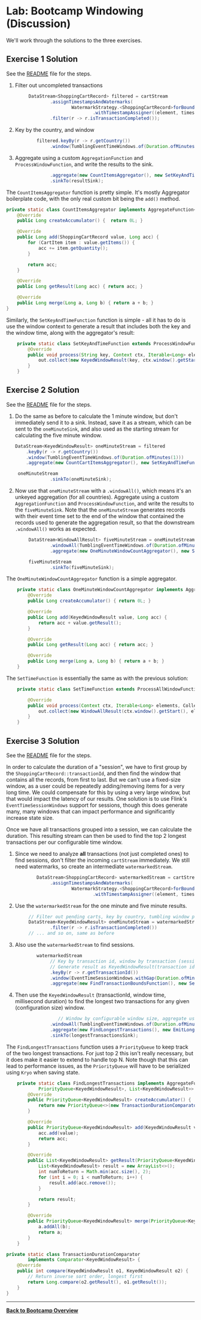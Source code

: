 # Lab: Bootcamp Windowing (Discussion)

We'll work through the solutions to the three exercises.

## Exercise 1 Solution

See the [README](README.md#exercise-1) file for the steps.

1. Filter out uncompleted transactions
   ```java
        DataStream<ShoppingCartRecord> filtered = cartStream
                .assignTimestampsAndWatermarks(
                        WatermarkStrategy.<ShoppingCartRecord>forBoundedOutOfOrderness(Duration.ofMinutes(1))
                                .withTimestampAssigner((element, timestamp) -> element.getTransactionTime()))
                .filter(r -> r.isTransactionCompleted());
   ```
1. Key by the country, and window
   ```java
           filtered.keyBy(r -> r.getCountry())
                .window(TumblingEventTimeWindows.of(Duration.ofMinutes(1)))
   ```
1. Aggregate using a custom `AggregationFunction` and `ProcessWindowFunction`, and
   write the results to the sink.
   ```java
                .aggregate(new CountItemsAggregator(), new SetKeyAndTimeFunction())
                .sinkTo(resultSink);
   ```
   
The `CountItemsAggregator` function is pretty simple. It's mostly Aggregator boilerplate
code, with the only real custom bit being the `add()` method.

```java
private static class CountItemsAggregator implements AggregateFunction<ShoppingCartRecord, Long, Long> {
    @Override
    public Long createAccumulator() {  return 0L; }

    @Override
    public Long add(ShoppingCartRecord value, Long acc) {
        for (CartItem item : value.getItems()) {
            acc += item.getQuantity();
        }

        return acc;
    }

    @Override
    public Long getResult(Long acc) { return acc; }

    @Override
    public Long merge(Long a, Long b) { return a + b; }
}
```

Similarly, the `SetKeyAndTimeFunction` function is simple - all it has to do is
use the window context to generate a result that includes both the key and the
window time, along with the aggregator's result:
```java
    private static class SetKeyAndTimeFunction extends ProcessWindowFunction<Long, KeyedWindowResult, String, TimeWindow> {
        @Override
        public void process(String key, Context ctx, Iterable<Long> elements, Collector<KeyedWindowResult> out) throws Exception {
            out.collect(new KeyedWindowResult(key, ctx.window().getStart(), elements.iterator().next()));
        }
    }
```
## Exercise 2 Solution

See the [README](README.md#exercise-2) file for the steps.

1. Do the same as before to calculate the 1 minute window, but don't immediately
   send it to a sink. Instead, save it as a stream, which can be sent to the
   `oneMinuteSink`, and also used as the starting stream for calculating the
   five minute window.
   ```java
   DataStream<KeyedWindowResult> oneMinuteStream = filtered
       .keyBy(r -> r.getCountry())
       .window(TumblingEventTimeWindows.of(Duration.ofMinutes(1)))
       .aggregate(new CountCartItemsAggregator(), new SetKeyAndTimeFunction());

    oneMinuteStream
                .sinkTo(oneMinuteSink);
   ```
1. Now use that `oneMinuteStream` with a `.windowAll()`, which means it's an
   unkeyed aggregation (for all countries). Aggregate using a custom 
  `AggregationFunction` and `ProcessWindowFunction`, and
   write the results to the `fiveMinuteSink`. Note that the `oneMinuteStream`
   generates records with their event time set to the end of the window that
   contained the records used to generate the aggregation result, so that the
   downstream `.windowAll()` works as expected.
   ```java
        DataStream<WindowAllResult> fiveMinuteStream = oneMinuteStream
                .windowAll(TumblingEventTimeWindows.of(Duration.ofMinutes(5)))
                .aggregate(new OneMinuteWindowCountAggregator(), new SetTimeFunction());

        fiveMinuteStream
                .sinkTo(fiveMinuteSink);
   ```
The `OneMinuteWindowCountAggregator` function is a simple aggregator.
```java
    private static class OneMinuteWindowCountAggregator implements AggregateFunction<KeyedWindowResult, Long, Long> {
        @Override
        public Long createAccumulator() { return 0L; }

        @Override
        public Long add(KeyedWindowResult value, Long acc) {
            return acc + value.getResult();
        }

        @Override
        public Long getResult(Long acc) { return acc; }

        @Override
        public Long merge(Long a, Long b) { return a + b; }
    }
```

The `SetTimeFunction` is essentially the same as with the previous solution:
```java
    private static class SetTimeFunction extends ProcessAllWindowFunction<Long, WindowAllResult, TimeWindow> {

        @Override
        public void process(Context ctx, Iterable<Long> elements, Collector<WindowAllResult> out) throws Exception {
            out.collect(new WindowAllResult(ctx.window().getStart(), elements.iterator().next()));
        }
    }

```

## Exercise 3 Solution

See the [README](README.md#exercise-3) file for the steps.

In order to calculate the duration of a "session", we have to first group by the
`ShoppingCartRecord::transactionId`, and then find the window that contains all
the records, from first to last. But we can't use a fixed-size window, as a
user could be repeatedly adding/removing items for a very long time. We could
compensate for this by using a very large window, but that would impact the
latency of our results. One solution is to use Flink's `EventTimeSessionWindows` 
support for sessions, though this does generate many, many windows that can
impact performance and significantly increase state size.

Once we have all transactions grouped into a session, we can calculate the
duration. This resulting stream can then be used to find the top 2 longest
transactions per our configurable time window.

1. Since we need to analyze **all** transactions (not just completed ones)
   to find sessions, don't filter the incoming `cartStream` immediately.
   We still need watermarks, so create an intermediate `watermarkedStream`.
   ```java
           DataStream<ShoppingCartRecord> watermarkedStream = cartStream
                .assignTimestampsAndWatermarks(
                        WatermarkStrategy.<ShoppingCartRecord>forBoundedOutOfOrderness(Duration.ofMinutes(1))
                                .withTimestampAssigner((element, timestamp) -> element.getTransactionTime()));
   ```
1. Use the `watermarkedStream` for the one minute and five minute results.
   ```java
        // Filter out pending carts, key by country, tumbling window per minute
        DataStream<KeyedWindowResult> oneMinuteStream = watermarkedStream
                .filter(r -> r.isTransactionCompleted())
        // ... and so on, same as before
   ```
1. Also use the `watermarkedStream` to find sessions.
   ```java
           watermarkedStream
                // Key by transaction id, window by transaction (session) and calculate duration.
                // Generate result as KeyedWindowResult(transaction id, time, duration)
                .keyBy(r -> r.getTransactionId())
                .window(EventTimeSessionWindows.withGap(Duration.ofMinutes(1)))
                .aggregate(new FindTransactionBoundsFunction(), new SetDurationAndTimeFunction())
   ```
1. Then use the `KeyedWindowResult` (transactionId, window time, millisecond duration)
   to find the longest two transactions for any given (configuration size) window.
   ```java
                   // Window by configurable window size, aggregate using PriorityQueue
                .windowAll(TumblingEventTimeWindows.of(Duration.ofMinutes(transactionWindowInMinutes)))
                .aggregate(new FindLongestTransactions(), new EmitLongestTransactions())
                .sinkTo(longestTransactionsSink);

   ```

The `FindLongestTransactions` function uses a `PriorityQueue` to keep track of the
two longest transactions. For just top 2 this isn't really necessary, but it does
make it easier to extend to handle top N. Note though that this can lead to performance
issues, as the `PriorityQueue` will have to be serialized using `Kryo` when saving
state.
```java
    private static class FindLongestTransactions implements AggregateFunction<KeyedWindowResult,
            PriorityQueue<KeyedWindowResult>, List<KeyedWindowResult>> {
        @Override
        public PriorityQueue<KeyedWindowResult> createAccumulator() {
            return new PriorityQueue<>(new TransactionDurationComparator());
        }

        @Override
        public PriorityQueue<KeyedWindowResult> add(KeyedWindowResult value, PriorityQueue<KeyedWindowResult> acc) {
            acc.add(value);
            return acc;
        }

        @Override
        public List<KeyedWindowResult> getResult(PriorityQueue<KeyedWindowResult> acc) {
            List<KeyedWindowResult> result = new ArrayList<>();
            int numToReturn = Math.min(acc.size(), 2);
            for (int i = 0; i < numToReturn; i++) {
                result.add(acc.remove());
            }

            return result;
        }

        @Override
        public PriorityQueue<KeyedWindowResult> merge(PriorityQueue<KeyedWindowResult> a, PriorityQueue<KeyedWindowResult> b) {
            a.addAll(b);
            return a;
        }
    }

private static class TransactionDurationComparator
        implements Comparator<KeyedWindowResult> {
    @Override
    public int compare(KeyedWindowResult o1, KeyedWindowResult o2) {
        // Return inverse sort order, longest first
        return Long.compare(o2.getResult(), o1.getResult());
    }
}
```

-----

[**Back to Bootcamp Overview**](../../README-bootcamp.md)
